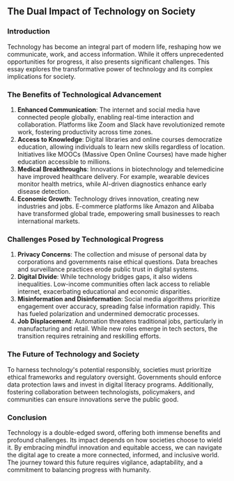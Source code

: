 ## The Dual Impact of Technology on Society

### Introduction
Technology has become an integral part of modern life, reshaping how we communicate, work, and access information. While it offers unprecedented opportunities for progress, it also presents significant challenges. This essay explores the transformative power of technology and its complex implications for society.

### The Benefits of Technological Advancement
1. **Enhanced Communication**: The internet and social media have connected people globally, enabling real-time interaction and collaboration. Platforms like Zoom and Slack have revolutionized remote work, fostering productivity across time zones.
2. **Access to Knowledge**: Digital libraries and online courses democratize education, allowing individuals to learn new skills regardless of location. Initiatives like MOOCs (Massive Open Online Courses) have made higher education accessible to millions.
3. **Medical Breakthroughs**: Innovations in biotechnology and telemedicine have improved healthcare delivery. For example, wearable devices monitor health metrics, while AI-driven diagnostics enhance early disease detection.
4. **Economic Growth**: Technology drives innovation, creating new industries and jobs. E-commerce platforms like Amazon and Alibaba have transformed global trade, empowering small businesses to reach international markets.

### Challenges Posed by Technological Progress
1. **Privacy Concerns**: The collection and misuse of personal data by corporations and governments raise ethical questions. Data breaches and surveillance practices erode public trust in digital systems.
2. **Digital Divide**: While technology bridges gaps, it also widens inequalities. Low-income communities often lack access to reliable internet, exacerbating educational and economic disparities.
3. **Misinformation and Disinformation**: Social media algorithms prioritize engagement over accuracy, spreading false information rapidly. This has fueled polarization and undermined democratic processes.
4. **Job Displacement**: Automation threatens traditional jobs, particularly in manufacturing and retail. While new roles emerge in tech sectors, the transition requires retraining and reskilling efforts.

### The Future of Technology and Society
To harness technology's potential responsibly, societies must prioritize ethical frameworks and regulatory oversight. Governments should enforce data protection laws and invest in digital literacy programs. Additionally, fostering collaboration between technologists, policymakers, and communities can ensure innovations serve the public good.

### Conclusion
Technology is a double-edged sword, offering both immense benefits and profound challenges. Its impact depends on how societies choose to wield it. By embracing mindful innovation and equitable access, we can navigate the digital age to create a more connected, informed, and inclusive world. The journey toward this future requires vigilance, adaptability, and a commitment to balancing progress with humanity.